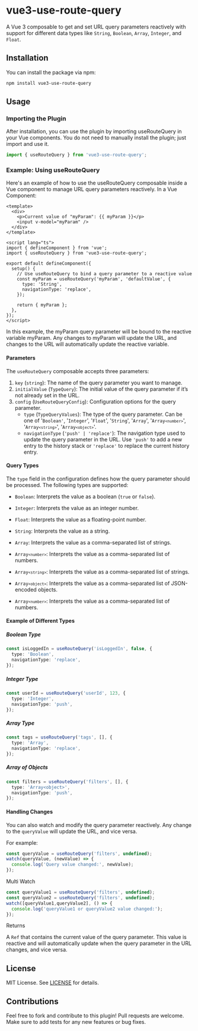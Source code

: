 # vue3-use-route-query

A Vue 3 composable to get and set URL query parameters reactively with support for different data types like `String`, `Boolean`, `Array`, `Integer`, and `Float`.

## Installation

You can install the package via npm:

```bash
npm install vue3-use-route-query
```

## Usage

### Importing the Plugin

After installation, you can use the plugin by importing useRouteQuery in your Vue components. You do not need to manually install the plugin; just import and use it.

```ts
import { useRouteQuery } from 'vue3-use-route-query';
```

### Example: Using useRouteQuery

Here's an example of how to use the useRouteQuery composable inside a Vue component to manage URL query parameters reactively.
In a Vue Component:

```vue
<template>
  <div>
    <p>Current value of "myParam": {{ myParam }}</p>
    <input v-model="myParam" />
  </div>
</template>

<script lang="ts">
import { defineComponent } from 'vue';
import { useRouteQuery } from 'vue3-use-route-query';

export default defineComponent({
  setup() {
    // Use useRouteQuery to bind a query parameter to a reactive value
    const myParam = useRouteQuery('myParam', 'defaultValue', {
      type: 'String',
      navigationType: 'replace',
    });

    return { myParam };
  },
});
</script>
```

In this example, the myParam query parameter will be bound to the reactive variable myParam. Any changes to myParam will update the URL, and changes to the URL will automatically update the reactive variable.

#### Parameters

The <code>useRouteQuery</code> composable accepts three parameters:

1. <code>key</code> (<code>string</code>): The name of the query parameter you want to manage.
2. <code>initialValue</code> (<code>TypeQuery</code>): The initial value of the query parameter if it’s not already set in the URL.
3. <code>config</code> (<code>UseRouteQueryConfig</code>): Configuration options for the query parameter.
    * <code>type</code> (<code>TypeQueryValues</code>): The type of the query parameter. Can be one of '<code>Boolean'</code>, '<code>Integer</code>', '<code>Float</code>', '<code>String</code>', '<code>Array</code>', '<code>Array`<number>`</code>', '<code>Array`<string>`</code>', '<code>Array`<object>`</code>'.
    * <code>navigationType</code> (<code>'push' | 'replace'</code>): The navigation type used to update the query parameter in the URL. Use <code>'push'</code> to add a new entry to the history stack or <code>'replace'</code> to replace the current history entry.

#### Query Types

The <code>type</code> field in the configuration defines how the query parameter should be processed. The following types are supported:

* <code>Boolean</code>: Interprets the value as a boolean (<code>true</code> or <code>false</code>).

* <code>Integer</code>: Interprets the value as an integer number.

* <code>Float</code>: Interprets the value as a floating-point number.

* <code>String</code>: Interprets the value as a string.

* <code>Array</code>: Interprets the value as a comma-separated list of strings.

* <code>Array`<number>`</code>: Interprets the value as a comma-separated list of numbers.

* <code>Array`<string>`</code>: Interprets the value as a comma-separated list of strings.

* <code>Array`<object>`</code>: Interprets the value as a comma-separated list of JSON-encoded objects.

* <code>Array`<number>`</code>: Interprets the value as a comma-separated list of numbers.

#### Example of Different Types

##### Boolean Type

```ts
const isLoggedIn = useRouteQuery('isLoggedIn', false, {
  type: 'Boolean',
  navigationType: 'replace',
});
```

##### Integer Type

```ts
const userId = useRouteQuery('userId', 123, {
  type: 'Integer',
  navigationType: 'push',
});
```

##### Array Type

```ts
const tags = useRouteQuery('tags', [], {
  type: 'Array',
  navigationType: 'replace',
});
```

##### Array of Objects

```ts
const filters = useRouteQuery('filters', [], {
  type: 'Array<object>',
  navigationType: 'push',
});
```

#### Handling Changes

You can also watch and modify the query parameter reactively. Any change to the <code>queryValue</code> will update the URL, and vice versa.

For example:

```ts
const queryValue = useRouteQuery('filters', undefined);
watch(queryValue, (newValue) => {
  console.log('Query value changed:', newValue);
});
```

Multi Watch

```ts
const queryValue1 = useRouteQuery('filters', undefined);
const queryValue2 = useRouteQuery('filters', undefined);
watch([queryValue1,queryValue2], () => {
  console.log('queryValue1 or queryValue2 value changed:');
});
```

Returns

A <code>Ref</code> that contains the current value of the query parameter. This value is reactive and will automatically update when the query parameter in the URL changes, and vice versa.

## License

MIT License. See [LICENSE](https://opensource.org/license/MIT) for details.

## Contributions

Feel free to fork and contribute to this plugin! Pull requests are welcome. Make sure to add tests for any new features or bug fixes.
